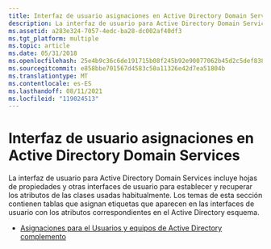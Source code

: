 ```yaml
---
title: Interfaz de usuario asignaciones en Active Directory Domain Services
description: La interfaz de usuario para Active Directory Domain Services incluye hojas de propiedades y otras interfaces de usuario para establecer y recuperar los atributos de las clases usadas habitualmente.
ms.assetid: a283e324-7057-4edc-ba28-dc002af40df3
ms.tgt_platform: multiple
ms.topic: article
ms.date: 05/31/2018
ms.openlocfilehash: 25e4b9c36c6de191715b08f245b92e90077062b45d2c5def83800ffbeece2070
ms.sourcegitcommit: e858bbe701567d4583c50a11326e42d7ea51804b
ms.translationtype: MT
ms.contentlocale: es-ES
ms.lasthandoff: 08/11/2021
ms.locfileid: "119024513"
---
```

# <a name="user-interface-mappings-in-active-directory-domain-services"></a>Interfaz de usuario asignaciones en Active Directory Domain Services

La interfaz de usuario para Active Directory Domain Services incluye hojas de propiedades y otras interfaces de usuario para establecer y recuperar los atributos de las clases usadas habitualmente. Los temas de esta sección contienen tablas que asignan etiquetas que aparecen en las interfaces de usuario con los atributos correspondientes en el Active Directory esquema.

-   [Asignaciones para el Usuarios y equipos de Active Directory complemento](mappings-for-the-active-directory-users-and-computers-snap-in.md)

 

 




